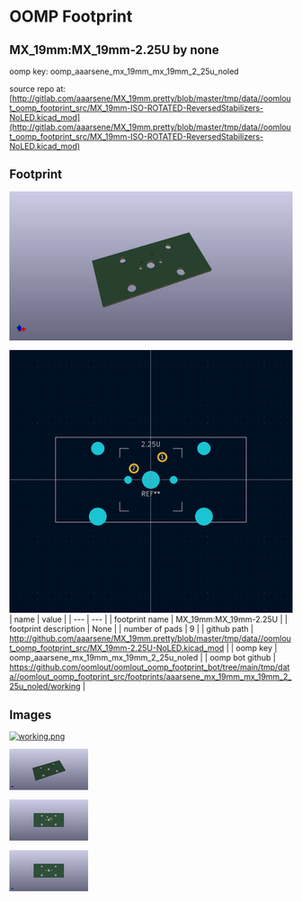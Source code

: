 # OOMP Footprint  
## MX_19mm:MX_19mm-2.25U  by none  
  
oomp key: oomp_aaarsene_mx_19mm_mx_19mm_2_25u_noled  
  
source repo at: [http://gitlab.com/aaarsene/MX_19mm.pretty/blob/master/tmp/data//oomlout_oomp_footprint_src/MX_19mm-ISO-ROTATED-ReversedStabilizers-NoLED.kicad_mod](http://gitlab.com/aaarsene/MX_19mm.pretty/blob/master/tmp/data//oomlout_oomp_footprint_src/MX_19mm-ISO-ROTATED-ReversedStabilizers-NoLED.kicad_mod)  
## Footprint  
  
[![working_kicad_pcb_3d.png](working_kicad_pcb_3d_600.png)](working_kicad_pcb_3d.png)  
  
[![working.png](working_600.png)](working.png)  
| name | value | 
| --- | --- | 
| footprint name | MX_19mm:MX_19mm-2.25U | 
| footprint description | None | 
| number of pads | 9 | 
| github path | http://github.com/aaarsene/MX_19mm.pretty/blob/master/tmp/data//oomlout_oomp_footprint_src/MX_19mm-2.25U-NoLED.kicad_mod | 
| oomp key | oomp_aaarsene_mx_19mm_mx_19mm_2_25u_noled | 
| oomp bot github | https://github.com/oomlout/oomlout_oomp_footprint_bot/tree/main/tmp/data//oomlout_oomp_footprint_src/footprints/aaarsene_mx_19mm_mx_19mm_2_25u_noled/working | 
## Images  
  
[![working.png](working_140.png)](working.png)  
  
[![working_kicad_pcb_3d.png](working_kicad_pcb_3d_140.png)](working_kicad_pcb_3d.png)  
  
[![working_kicad_pcb_3d_back.png](working_kicad_pcb_3d_back_140.png)](working_kicad_pcb_3d_back.png)  
  
[![working_kicad_pcb_3d_front.png](working_kicad_pcb_3d_front_140.png)](working_kicad_pcb_3d_front.png)  
